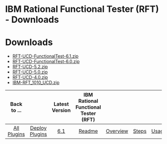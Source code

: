 
IBM Rational Functional Tester (RFT) - Downloads
================================================

# Downloads

- [RFT-UCD-FunctionalTest-6.1.zip](https://raw.githubusercontent.com/UrbanCode/IBM-UCD-PLUGINS/main/files/RFT-UCD/RFT-UCD-FunctionalTest-6.1.zip)
- [RFT-UCD-FunctionalTest-6.0.zip](https://raw.githubusercontent.com/UrbanCode/IBM-UCD-PLUGINS/main/files/RFT-UCD/RFT-UCD-FunctionalTest-6.0.zip)
- [RFT-UCD-5.2.zip](https://raw.githubusercontent.com/UrbanCode/IBM-UCD-PLUGINS/main/files/RFT-UCD/RFT-UCD-5.2.zip)
- [RFT-UCD-5.0.zip](https://raw.githubusercontent.com/UrbanCode/IBM-UCD-PLUGINS/main/files/RFT-UCD/RFT-UCD-5.0.zip)
- [RFT-UCD-4.0.zip](https://raw.githubusercontent.com/UrbanCode/IBM-UCD-PLUGINS/main/files/RFT-UCD/RFT-UCD-4.0.zip)
- [IBM-RFT_1010_UCD.zip](https://raw.githubusercontent.com/UrbanCode/IBM-UCD-PLUGINS/main/files/RFT-UCD/IBM-RFT_1010_UCD.zip)

|Back to ...||Latest Version|IBM Rational Functional Tester (RFT) ||||
| :---: | :---: | :---: | :---: | :---: | :---: | :---: |
|[All Plugins](../../index.md)|[Deploy Plugins](../README.md)|[6.1](https://raw.githubusercontent.com/UrbanCode/IBM-UCD-PLUGINS/main/files/RFT-UCD/RFT-UCD-FunctionalTest-6.1.zip)|[Readme](README.md)|[Overview](overview.md)|[Steps](steps.md)|[Usage](usage.md)|
